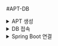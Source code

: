 #APT-DB

<details>
    <summary>APT 생성</summary>

1. ATP 생성 클릭
![Alt text](image/image.png)


2. DB 이름 설정
![Alt text](image/image-1.png)


3. 버전 및 무료 체크
![Alt text](image/image-2.png)

4. 비밀번호 설정
![Alt text](image/image-3.png)

5. DB 생성
![Alt text](image/image-4.png)

</details>

<details>
    <summary>DB 접속</summary>

1. DB 접속 클릭
![Alt text](image.png)

2. DB 접속을 위한 전자 지갑 다운. 비밀번호는 ATP에서 설정한 비번.
![Alt text](image-1.png)

3. sql developer로 접속.

    ![Alt text](image-2.png)
![Alt text](image-3.png)
</details>

<details>
    <summary>Spring Boot 연결</summary>

```maven


```
</details>